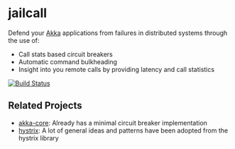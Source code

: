 # jailcall

Defend your [Akka](https://github.com/akka/akka) applications from failures in distributed systems through the use of:

- Call stats based circuit breakers
- Automatic command bulkheading
- Insight into you remote calls by providing latency and call statistics

[![Build Status](https://travis-ci.org/tobnee/jailcall.svg?branch=master)](https://travis-ci.org/tobnee/akka-defender)




## Related Projects
- [akka-core](http://doc.akka.io/docs/akka/2.4.1/common/circuitbreaker.html): Already has a minimal circuit breaker implementation
- [hystrix](https://github.com/Netflix/Hystrix): A lot of general ideas and patterns have been adopted from the hystrix library
